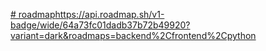 [# roadmap](https://api.roadmap.sh/v1-badge/wide/64a73fc01dadb37b72b49920?variant=dark&roadmaps=backend%2Cfrontend%2Cpython)https://api.roadmap.sh/v1-badge/wide/64a73fc01dadb37b72b49920?variant=dark&roadmaps=backend%2Cfrontend%2Cpython
